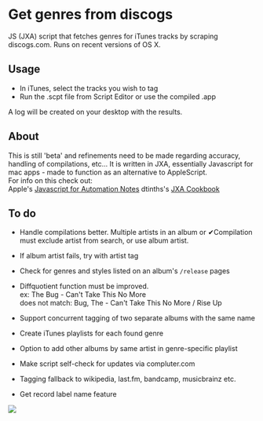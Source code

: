 # Get genres from discogs
JS (JXA) script that fetches genres for iTunes tracks by scraping discogs.com.
Runs on recent versions of OS X.

## Usage
- In iTunes, select the tracks you wish to tag
- Run the .scpt file from Script Editor or use the compiled .app

A log will be created on your desktop with the results.

## About
This is still 'beta' and refinements need to be made regarding accuracy, handling of compilations, etc...
It is written in JXA, essentially Javascript for mac apps - made to function as an alternative to AppleScript.  
For info on this check out:  
Apple's [Javascript for Automation Notes](https://developer.apple.com/library/mac/releasenotes/InterapplicationCommunication/RN-JavaScriptForAutomation/)
dtinths's [JXA Cookbook](https://github.com/dtinth/JXA-Cookbook)

## To do

- Handle compilations better. Multiple artists in an album or ✔︎Compilation must exclude artist from search, or use album artist. 

- If album artist fails, try with artist tag
- Check for genres and styles listed on an album's `/release` pages

- Diffquotient function must be improved.  
ex: The Bug - Can't Take This No More  
does not match: Bug, The - Can't Take This No More / Rise Up

- Support concurrent tagging of two separate albums with the same name
- Create iTunes playlists for each found genre
- Option to add other albums by same artist in genre-specific playlist
- Make script self-check for updates via compluter.com
- Tagging fallback to wikipedia, last.fm, bandcamp, musicbrainz etc.
- Get record label name feature


![](http://i.imgur.com/SN4ngMs.png?)

